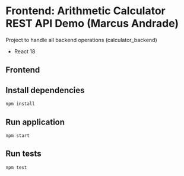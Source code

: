 # Frontend: Arithmetic Calculator REST API Demo (Marcus Andrade)

Project to handle all backend operations (calculator_backend)

* React 18

## Frontend

## Install dependencies
```
npm install
```

## Run application
```
npm start
```

## Run tests
```
npm test
```

